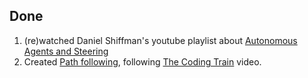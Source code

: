 ## Done
1. (re)watched Daniel Shiffman's youtube playlist about [Autonomous Agents and Steering](https://www.youtube.com/watch?v=JIz2L4tn5kM&list=PLRqwX-V7Uu6YHt0dtyf4uiw8tKOxQLvlW)
2. Created [Path following](https://codepen.io/FlorinPop17/full/LdZjRb), following [The Coding Train](https://www.youtube.com/watch?v=2qGsBClh3hE) video.